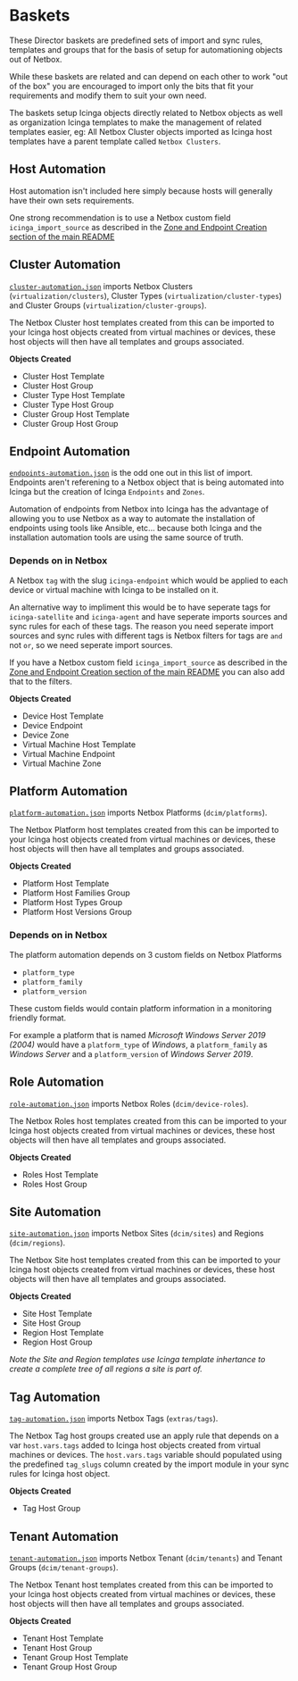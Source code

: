 # Baskets
These Director baskets are predefined sets of import and sync rules, templates and groups that for the basis of setup for automationing objects out of Netbox.

While these baskets are related and can depend on each other to work "out of the box" you are encouraged to import only the bits that fit your requirements and modify them to suit your own need. 

The baskets setup Icinga objects directly related to Netbox objects as well as organization Icinga templates to make the management of related templates easier, eg: All Netbox Cluster objects imported as Icinga host templates have a parent template called `Netbox Clusters`.

## Host Automation
Host automation isn't included here simply because hosts will generally have their own sets requirements. 

One strong recommendation is to use a Netbox custom field `icinga_import_source` as described in the [Zone and Endpoint Creation section of the main README](../../README.md)

## Cluster Automation
[`cluster-automation.json`](cluster-automation.json) imports Netbox Clusters (`virtualization/clusters`), Cluster Types (`virtualization/cluster-types`) and Cluster Groups (`virtualization/cluster-groups`). 

The Netbox Cluster host templates created from this can be imported to your Icinga host objects created from virtual machines or devices, these host objects will then have all templates and groups associated.

**Objects Created**
- Cluster Host Template
- Cluster Host Group
- Cluster Type Host Template
- Cluster Type Host Group
- Cluster Group Host Template
- Cluster Group Host Group

## Endpoint Automation
[`endpoints-automation.json`](endpoints-automation.json) is the odd one out in this list of import. Endpoints aren't referening to a Netbox object that is being automated into Icinga but the creation of Icinga `Endpoints` and `Zones`.

Automation of endpoints from Netbox into Icinga has the advantage of allowing you to use Netbox as a way to automate the installation of endpoints using tools like Ansible, etc... because both Icinga and the installation automation tools are using the same source of truth.

### Depends on in Netbox
A Netbox `tag` with the slug `icinga-endpoint` which would be applied to each device or virtual machine with Icinga to be installed on it. 

An alternative way to impliment this would be to have seperate tags for `icinga-satellite` and `icinga-agent` and have seperate imports sources and sync rules for each of these tags. The reason you need seperate import sources and sync rules with different tags is Netbox filters for tags are `and` not `or`, so we need seperate import sources.

If you have a Netbox custom field `icinga_import_source` as described in the [Zone and Endpoint Creation section of the main README](../../README.md) you can also add that to the filters. 


**Objects Created**
- Device Host Template
- Device Endpoint
- Device Zone
- Virtual Machine Host Template
- Virtual Machine Endpoint
- Virtual Machine Zone

## Platform Automation
[`platform-automation.json`](platform-automation.json) imports Netbox Platforms (`dcim/platforms`). 

The Netbox Platform host templates created from this can be imported to your Icinga host objects created from virtual machines or devices, these host objects will then have all templates and groups associated.

**Objects Created**
- Platform Host Template
- Platform Host Families Group
- Platform Host Types Group
- Platform Host Versions Group

### Depends on in Netbox
The platform automation depends on 3 custom fields on Netbox Platforms
- `platform_type` 
- `platform_family`
- `platform_version`

These custom fields would contain platform information in a monitoring friendly format. 

For example a platform that is named *Microsoft Windows Server 2019 (2004)* would have a `platform_type` of *Windows*, a `platform_family` as *Windows Server* and a `platform_version` of *Windows Server 2019*. 

## Role Automation
[`role-automation.json`](role-automation.json) imports Netbox Roles (`dcim/device-roles`). 

The Netbox Roles host templates created from this can be imported to your Icinga host objects created from virtual machines or devices, these host objects will then have all templates and groups associated.

**Objects Created**
- Roles Host Template
- Roles Host Group

## Site Automation
[`site-automation.json`](site-automation.json) imports Netbox Sites (`dcim/sites`) and Regions (`dcim/regions`). 

The Netbox Site host templates created from this can be imported to your Icinga host objects created from virtual machines or devices, these host objects will then have all templates and groups associated.

**Objects Created**
- Site Host Template
- Site Host Group
- Region Host Template
- Region Host Group

*Note the Site and Region templates use Icinga template inhertance to create a complete tree of all regions a site is part of.*

## Tag Automation
[`tag-automation.json`](site-automation.json) imports Netbox Tags (`extras/tags`). 

The Netbox Tag host groups created use an apply rule that depends on a var `host.vars.tags` added to Icinga host objects created from virtual machines or devices. The `host.vars.tags` variable should populated using the predefined `tag_slugs` column created by the import module in your sync rules for Icinga host object. 

**Objects Created**
- Tag Host Group

## Tenant Automation
[`tenant-automation.json`](tenant-automation.json) imports Netbox Tenant (`dcim/tenants`) and Tenant Groups (`dcim/tenant-groups`). 

The Netbox Tenant host templates created from this can be imported to your Icinga host objects created from virtual machines or devices, these host objects will then have all templates and groups associated.

**Objects Created**
- Tenant Host Template
- Tenant Host Group
- Tenant Group Host Template
- Tenant Group Host Group
